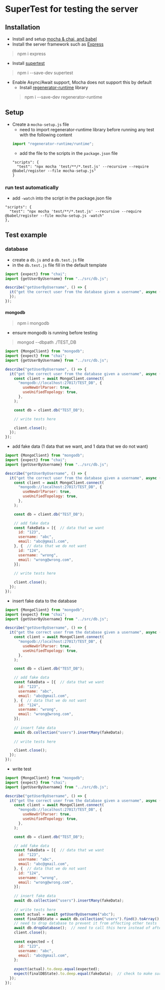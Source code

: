 # SuperTest for testing the server
## Installation
- Install and setup [mocha & chai, and babel](https://github.com/reshinto/Basic_technologies_revision/blob/master/automatedTests/mochaAndChai.md)
- Install the server framework such as [Express](https://expressjs.com/)
> npm i express
- Install [supertest](https://github.com/visionmedia/supertest#readme)
> npm i --save-dev supertest
- Enable Async/Await support, Mocha does not support this by default
  - Install [regenerator-runtime](https://github.com/facebook/regenerator/tree/master/packages/regenerator-runtime) library
  > npm i --save-dev regenerator-runtime
## Setup
- Create a ```mocha-setup.js``` file
  - need to import regenerator-runtime library before running any test with the following content
  ```javascript
  import "regenerator-runtime/runtime";
  ```
  - add the file to the scripts in the ```package.json``` file
  ```
  "scripts": {
    "test": "npx mocha 'test/**/*.test.js' --recursive --require @babel/register --file mocha-setup.js"
  }
  ```
### run test automatically
- add ```-watch``` into the script in the package.json file
```
"scripts": {
  "test": "npx mocha 'test/**/*.test.js' --recursive --require @babel/register --file mocha-setup.js -watch"
},
```
## Test example
### database
- create a ```db.js``` and a ```db.test.js``` file
- in the ```db.test.js``` file fill in the default template
```javascript
import {expect} from "chai";
import {getUserByUsername} from "../src/db.js";

describe("getUserByUsername", () => {
  it("get the correct user from the database given a username", async () => {
  });
});
```
#### mongodb
> npm i mongodb
- ensure mongodb is running before testing
> mongod --dbpath ./TEST_DB
```javascript
import {MongoClient} from "mongodb";
import {expect} from "chai";
import {getUserByUsername} from "../src/db.js";

describe("getUserByUsername", () => {
  it("get the correct user from the database given a username", async () => {
    const client = await MongoClient.connect(
      "mongodb://localhost:27017/TEST_DB", {
        useNewUrlParser: true,
        useUnifiedTopology: true,
      },
    );

    const db = client.db("TEST_DB");

    // write tests here

    client.close();
  });
});
```
- add fake data (1 data that we want, and 1 data that we do not want)
```javascript
import {MongoClient} from "mongodb";
import {expect} from "chai";
import {getUserByUsername} from "../src/db.js";

describe("getUserByUsername", () => {
  it("get the correct user from the database given a username", async () => {
    const client = await MongoClient.connect(
      "mongodb://localhost:27017/TEST_DB", {
        useNewUrlParser: true,
        useUnifiedTopology: true,
      },
    );

    const db = client.db("TEST_DB");

    // add fake data
    const fakeData = [{  // data that we want
      id: "123",
      username: "abc",
      email: "abc@gmail.com",
    }, {  // data that we do not want
      id: "124",
      username: "wrong",
      email: "wrong@wrong.com",
    }];
    
    // write tests here

    client.close();
  });
});
```
- insert fake data to the database
```javascript
import {MongoClient} from "mongodb";
import {expect} from "chai";
import {getUserByUsername} from "../src/db.js";

describe("getUserByUsername", () => {
  it("get the correct user from the database given a username", async () => {
    const client = await MongoClient.connect(
      "mongodb://localhost:27017/TEST_DB", {
        useNewUrlParser: true,
        useUnifiedTopology: true,
      },
    );

    const db = client.db("TEST_DB");

    // add fake data
    const fakeData = [{  // data that we want
      id: "123",
      username: "abc",
      email: "abc@gmail.com",
    }, {  // data that we do not want
      id: "124",
      username: "wrong",
      email: "wrong@wrong.com",
    }];
    
    // insert fake data
    await db.collection("users").insertMany(fakeData);
    
    // write tests here

    client.close();
  });
});
```
- write test
```javascript
import {MongoClient} from "mongodb";
import {expect} from "chai";
import {getUserByUsername} from "../src/db.js";

describe("getUserByUsername", () => {
  it("get the correct user from the database given a username", async () => {
    const client = await MongoClient.connect(
      "mongodb://localhost:27017/TEST_DB", {
        useNewUrlParser: true,
        useUnifiedTopology: true,
      },
    );

    const db = client.db("TEST_DB");

    // add fake data
    const fakeData = [{  // data that we want
      id: "123",
      username: "abc",
      email: "abc@gmail.com",
    }, {  // data that we do not want
      id: "124",
      username: "wrong",
      email: "wrong@wrong.com",
    }];
    
    // insert fake data
    await db.collection("users").insertMany(fakeData);
    
    // write tests here
    const actual = await getUserByUsername("abc");
    const finalDBState = await db.collection("users").find().toArray();
    // need to drop database to prevent it from affecting other tests
    await db.dropDatabase();  // need to call this here instead of after the assertion is because if any of the assertions fail, the drop database function after it would not be executed
    client.close();
    
    const expected = {
      id: "123",
      username: "abc",
      email: "abc@gmail.com",
    };
    
    expect(actual).to.deep.equal(expected);
    expect(finalDBState).to.deep.equal(fakeData);  // check to make sure final db state = to the initial db state, & make sure the function that we are testing did not harm the db in anyway
  });
});
```


